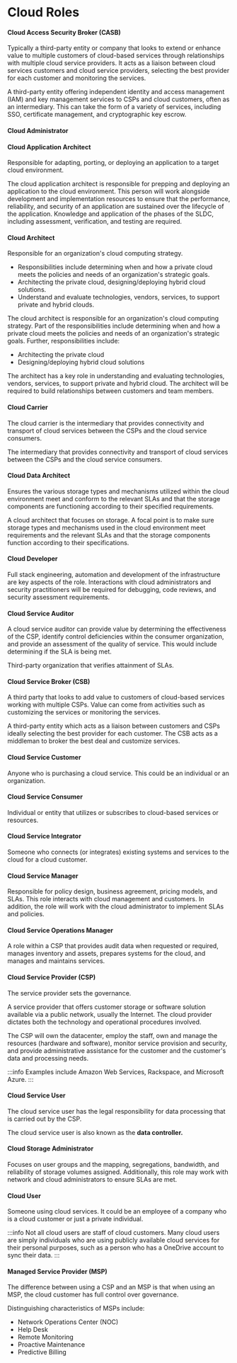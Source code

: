 # Cloud Roles

#### Cloud Access Security Broker \(CASB\)

Typically a third-party entity or company that looks to extend or enhance value to multiple customers of cloud-based services through relationships with multiple cloud service providers. It acts as a liaison between cloud services customers and cloud service providers, selecting the best provider for each customer and monitoring the services.

A third-party entity offering independent identity and access management \(IAM\) and key management services to CSPs and cloud customers, often as an intermediary. This can take the form of a variety of services, including SSO, certificate management, and cryptographic key escrow.

#### Cloud Administrator

#### Cloud Application Architect

Responsible for adapting, porting, or deploying an application to a target cloud environment.

The cloud application architect is responsible for prepping and deploying an application to the cloud environment. This person will work alongside development and implementation resources to ensure that the performance, reliability, and security of an application are sustained over the lifecycle of the application. Knowledge and application of the phases of the SLDC, including assessment, verification, and testing are required.

#### Cloud Architect

Responsible for an organization's cloud computing strategy.

- Responsibilities include determining when and how a private cloud meets the policies and needs of an organization's strategic goals.
- Architecting the private cloud, designing/deploying hybrid cloud solutions.
- Understand and evaluate technologies, vendors, services, to support private and hybrid clouds.

The cloud architect is responsible for an organization's cloud computing strategy. Part of the responsibilities include determining when and how a private cloud meets the policies and needs of an organization's strategic goals. Further, responsibilities include:

- Architecting the private cloud
- Designing/deploying hybrid cloud solutions

The architect has a key role in understanding and evaluating technologies, vendors, services, to support private and hybrid cloud. The architect will be required to build relationships between customers and team members.

#### Cloud Carrier

The cloud carrier is the intermediary that provides connectivity and transport of cloud services between the CSPs and the cloud service consumers.

The intermediary that provides connectivity and transport of cloud services between the CSPs and the cloud service consumers.

#### Cloud Data Architect

Ensures the various storage types and mechanisms utilized within the cloud environment meet and conform to the relevant SLAs and that the storage components are functioning according to their specified requirements.

A cloud architect that focuses on storage. A focal point is to make sure storage types and mechanisms used in the cloud environment meet requirements and the relevant SLAs and that the storage components function according to their specifications.

#### Cloud Developer

Full stack engineering, automation and development of the infrastructure are key aspects of the role. Interactions with cloud administrators and security practitioners will be required for debugging, code reviews, and security assessment requirements.

#### Cloud Service Auditor

A cloud service auditor can provide value by determining the effectiveness of the CSP, identify control deficiencies within the consumer organization, and provide an assessment of the quality of service. This would include determining if the SLA is being met.

Third-party organization that verifies attainment of SLAs.

#### Cloud Service Broker \(CSB\)

A third party that looks to add value to customers of cloud-based services working with multiple CSPs. Value can come from activities such as customizing the services or monitoring the services.

A third-party entity which acts as a liaison between customers and CSPs ideally selecting the best provider for each customer. The CSB acts as a middleman to broker the best deal and customize services.

#### Cloud Service Customer

Anyone who is purchasing a cloud service. This could be an individual or an organization.

#### Cloud Service Consumer

Individual or entity that utilizes or subscribes to cloud-based services or resources.

#### Cloud Service Integrator

Someone who connects \(or integrates\) existing systems and services to the cloud for a cloud customer.

#### Cloud Service Manager

Responsible for policy design, business agreement, pricing models, and SLAs. This role interacts with cloud management and customers. In addition, the role will work with the cloud administrator to implement SLAs and policies.

#### Cloud Service Operations Manager

A role within a CSP that provides audit data when requested or required, manages inventory and assets, prepares systems for the cloud, and manages and maintains services.

#### Cloud Service Provider \(CSP\)

The service provider sets the governance.

A service provider that offers customer storage or software solution available via a public network, usually the Internet. The cloud provider dictates both the technology and operational procedures involved.

The CSP will own the datacenter, employ the staff, own and manage the resources \(hardware and software\), monitor service provision and security, and provide administrative assistance for the customer and the customer's data and processing needs.

:::info
Examples include Amazon Web Services, Rackspace, and Microsoft Azure.
:::

#### Cloud Service User

The cloud service user has the legal responsibility for data processing that is carried out by the CSP.

The cloud service user is also known as the **data controller.**

#### Cloud Storage Administrator

Focuses on user groups and the mapping, segregations, bandwidth, and reliability of storage volumes assigned. Additionally, this role may work with network and cloud administrators to ensure SLAs are met.

#### Cloud User

Someone using cloud services. It could be an employee of a company who is a cloud customer or just a private individual.

:::info
Not all cloud users are staff of cloud customers. Many cloud users are simply individuals who are using publicly available cloud services for their personal purposes, such as a person who has a OneDrive account to sync their data.
:::

#### Managed Service Provider \(MSP\)

The difference between using a CSP and an MSP is that when using an MSP, the cloud customer has full control over governance.

Distinguishing characteristics of MSPs include:

- Network Operations Center \(NOC\)
- Help Desk
- Remote Monitoring
- Proactive Maintenance
- Predictive Billing